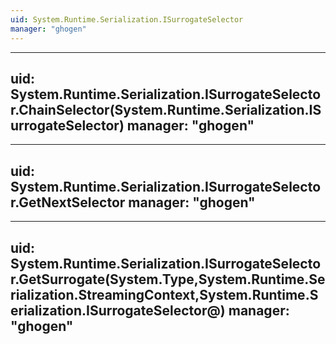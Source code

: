 ```yaml
---
uid: System.Runtime.Serialization.ISurrogateSelector
manager: "ghogen"
---
```


---
uid: System.Runtime.Serialization.ISurrogateSelector.ChainSelector(System.Runtime.Serialization.ISurrogateSelector)
manager: "ghogen"
---

---
uid: System.Runtime.Serialization.ISurrogateSelector.GetNextSelector
manager: "ghogen"
---

---
uid: System.Runtime.Serialization.ISurrogateSelector.GetSurrogate(System.Type,System.Runtime.Serialization.StreamingContext,System.Runtime.Serialization.ISurrogateSelector@)
manager: "ghogen"
---
